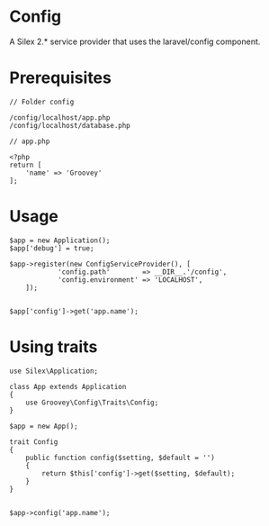 # Config
A Silex 2.* service provider that uses the laravel/config component.


# Prerequisites

    // Folder config

    /config/localhost/app.php
    /config/localhost/database.php

    // app.php

    <?php
    return [
        'name' => 'Groovey'
    ];



# Usage

    $app = new Application();
    $app['debug'] = true;

    $app->register(new ConfigServiceProvider(), [
                'config.path'        => __DIR__.'/config',
                'config.environment' => 'LOCALHOST',
        ]);


    $app['config']->get('app.name');


# Using traits

    use Silex\Application;

    class App extends Application
    {
        use Groovey\Config\Traits\Config;
    }

    $app = new App();

    trait Config
    {
        public function config($setting, $default = '')
        {
            return $this['config']->get($setting, $default);
        }
    }


    $app->config('app.name');


